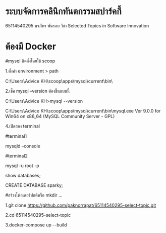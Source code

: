 # ระบบจัดการคลินิกทันตกรรมสปาร์คกี้ 
65114540295 นรภัทร พันรอบ
วิชา Selected Topics in Software Innovation

# ต้องมี Docker 

#mysql ติดตั้งโดยใช้ scoop

1.ตั้งค่า environment > path

C:\Users\Advice KH\scoop\apps\mysql\current\bin\

2.เช็ค mysql –version ต้องขึ้นแบบนี้

C:\Users\Advice KH>mysql --version

C:\Users\Advice KH\scoop\apps\mysql\current\bin\mysql.exe  Ver 9.0.0 for Win64 on x86_64 (MySQL Community Server - GPL)

4.เปิดสอง terminal

#terminal1

mysqld –console

#terminal2

mysql -u root -p 

show databases;

CREATE DATABASE sparky;

#สร้างโฟลเดอร์ปกติหรือ mkdir …

1.git clone https://github.com/paknorrapat/65114540295-select-topic.git

2.cd 65114540295-select-topic

3.docker-compose up --build
